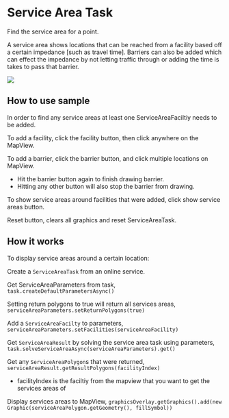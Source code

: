# Service Area Task

Find the service area for a point.

A service area shows locations that can be reached from a facility based
off a certain impedance \[such as travel time\]. Barriers can also be
added which can effect the impedance by not letting traffic through or
adding the time is takes to pass that barrier.

![](ServiceAreaTask.gif)

## How to use sample

In order to find any service areas at least one ServiceAreaFaciltiy
needs to be added.

To add a facility, click the facility button, then click anywhere on the
MapView.

To add a barrier, click the barrier button, and click multiple locations
on MapView.

  - Hit the barrier button again to finish drawing barrier.
  - Hitting any other button will also stop the barrier from drawing.

To show service areas around facilities that were added, click show
service areas button.

Reset button, clears all graphics and reset ServiceAreaTask.

## How it works

To display service areas around a certain location:

Create a `ServiceAreaTask` from an online service.

Get ServiceAreaParameters from task,
`task.createDefaultParametersAsync()`

Setting return polygons to true will return all services areas,
`serviceAreaParameters.setReturnPolygons(true)`

Add a `ServiceAreaFacilty` to parameters,
`serviceAreaParameters.setFacilities(serviceAreaFacility)`

Get `ServiceAreaResult` by solving the service area task using
parameters, `task.solveServiceAreaAsync(serviceAreaParameters).get()`

Get any `ServiceAreaPolygon`s that were returned,
`serviceAreaResult.getResultPolygons(facilityIndex)`

  - facilityIndex is the faciltiy from the mapview that you want to get
    the services areas of

Display services areas to MapView,
`graphicsOverlay.getGraphics().add(new
Graphic(serviceAreaPolygon.getGeometry(), fillSymbol))`
